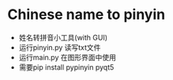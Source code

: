 # Chinese name to pinyin
- 姓名转拼音小工具(with GUI)
- 运行pinyin.py 读写txt文件
- 运行main.py 在图形界面中使用
- 需要pip install pypinyin pyqt5

